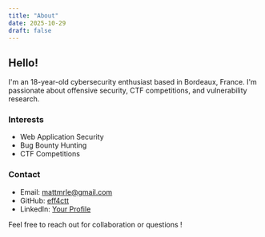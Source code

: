 ```yaml
---
title: "About"
date: 2025-10-29
draft: false
---
```


## Hello!

I'm an 18-year-old cybersecurity enthusiast based in Bordeaux, France. I'm passionate about offensive security, CTF competitions, and vulnerability research.

### Interests

- Web Application Security
- Bug Bounty Hunting
- CTF Competitions

### Contact

- Email: mattmrle@gmail.com
- GitHub: [eff4ctt](https://github.com/eff4ctt)
- LinkedIn: [Your Profile](https://www.linkedin.com/in/matt-morili%C3%A8re-b771b2341/)

Feel free to reach out for collaboration or questions !